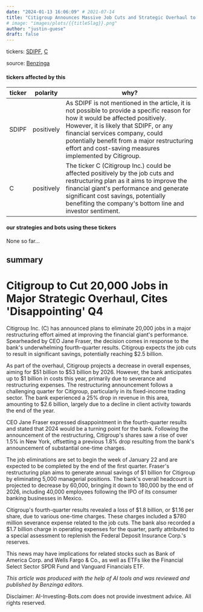 ```yaml
---
date: "2024-01-13 16:06:09" # 2021-07-14
title: "Citigroup Announces Massive Job Cuts and Strategic Overhaul to Boost Performance - Is $2.5 Billion in Savings on the Horizon?"
# image: "images/plots/{{titleSlag}}.png"
author: "justin-guese"
draft: false
---
```

tickers: <a href='https://finance.yahoo.com/quote/SDIPF' target='_blank'>SDIPF</a>, <a href='https://finance.yahoo.com/quote/C' target='_blank'>C</a> 

source: <a href='https://www.benzinga.com/news/24/01/36623007/citigroup-to-cut-20-000-jobs-in-major-strategic-overhaul-cites-disappointing-q4' target='_blank'>Benzinga</a>

#### tickers affected by this

| ticker | polarity | why? |
|------------|------------|------------|
| SDIPF | positively | As SDIPF is not mentioned in the article, it is not possible to provide a specific reason for how it would be affected positively. However, it is likely that SDIPF, or any financial services company, could potentially benefit from a major restructuring effort and cost-saving measures implemented by Citigroup. |
| C | positively | The ticker C (Citigroup Inc.) could be affected positively by the job cuts and restructuring plan as it aims to improve the financial giant's performance and generate significant cost savings, potentially benefiting the company's bottom line and investor sentiment. |



#### our strategies and bots using these tickers

None so far...

## summary

# Citigroup to Cut 20,000 Jobs in Major Strategic Overhaul, Cites 'Disappointing' Q4

Citigroup Inc. (C) has announced plans to eliminate 20,000 jobs in a major restructuring effort aimed at improving the financial giant's performance. Spearheaded by CEO Jane Fraser, the decision comes in response to the bank's underwhelming fourth-quarter results. Citigroup expects the job cuts to result in significant savings, potentially reaching $2.5 billion.

As part of the overhaul, Citigroup projects a decrease in overall expenses, aiming for $51 billion to $53 billion by 2026. However, the bank anticipates up to $1 billion in costs this year, primarily due to severance and restructuring expenses. The restructuring announcement follows a challenging quarter for Citigroup, particularly in its fixed-income trading sector. The bank experienced a 25% drop in revenue in this area, amounting to $2.6 billion, largely due to a decline in client activity towards the end of the year.

CEO Jane Fraser expressed disappointment in the fourth-quarter results and stated that 2024 would be a turning point for the bank. Following the announcement of the restructuring, Citigroup's shares saw a rise of over 1.5% in New York, offsetting a previous 1.8% drop resulting from the bank's announcement of substantial one-time charges.

The job eliminations are set to begin the week of January 22 and are expected to be completed by the end of the first quarter. Fraser's restructuring plan aims to generate annual savings of $1 billion for Citigroup by eliminating 5,000 managerial positions. The bank's overall headcount is projected to decrease by 60,000, bringing it down to 180,000 by the end of 2026, including 40,000 employees following the IPO of its consumer banking businesses in Mexico.

Citigroup's fourth-quarter results revealed a loss of $1.8 billion, or $1.16 per share, due to various one-time charges. These charges included a $780 million severance expense related to the job cuts. The bank also recorded a $1.7 billion charge in operating expenses for the quarter, partly attributed to a special assessment to replenish the Federal Deposit Insurance Corp.'s reserves.

This news may have implications for related stocks such as Bank of America Corp. and Wells Fargo & Co., as well as ETFs like the Financial Select Sector SPDR Fund and Vanguard Financials ETF.

*This article was produced with the help of AI tools and was reviewed and published by Benzinga editors.*

Disclaimer: AI-Investing-Bots.com does not provide investment advice. All rights reserved.